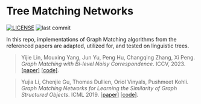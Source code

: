 [//]: # (Authored in part by: Jason Lunder, Borrowed existing readme from forked repository, added my description to differentiate from base repository)
# Tree Matching Networks
[![LICENSE](https://img.shields.io/badge/license-MIT-green)](https://github.com/Lin-Yijie/Graph-Matching-Networks/blob/main/LICENSE)
![last commit](https://img.shields.io/github/last-commit/Lin-Yijie/Graph-Matching-Networks)

In this repo, implementations of Graph Matching algorithms from the referenced papers are adapted, utilized for, and tested on linguistic trees.

 
> Yijie Lin, Mouxing Yang, Jun Yu, Peng Hu, Changqing Zhang, Xi Peng. *Graph Matching with Bi-level Noisy Correspondence*. ICCV, 2023.  [[paper]](https://arxiv.org/pdf/2212.04085.pdf) [[code\]](https://github.com/Lin-Yijie/Graph-Matching-Networks/tree/main/COMMON).


> Yujia Li, Chenjie Gu, Thomas Dullien, Oriol Vinyals, Pushmeet Kohli. *Graph Matching Networks for Learning the Similarity of Graph Structured Objects*. ICML 2019. [[paper\]](https://arxiv.org/abs/1904.12787) [[code\]](https://github.com/Lin-Yijie/Graph-Matching-Networks/tree/main/GMN).

